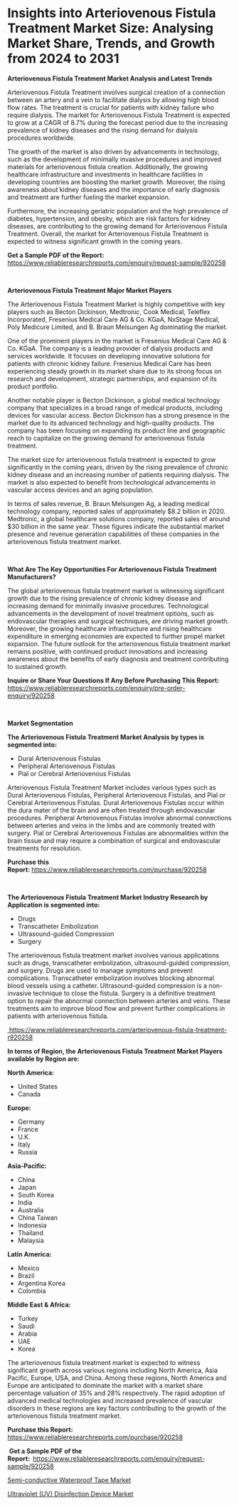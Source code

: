 <p><h1>Insights into Arteriovenous Fistula Treatment Market Size: Analysing Market Share, Trends, and Growth from 2024 to 2031</h1></p><p><strong>Arteriovenous Fistula Treatment Market Analysis and Latest Trends</strong></p>
<p><p>Arteriovenous Fistula Treatment involves surgical creation of a connection between an artery and a vein to facilitate dialysis by allowing high blood flow rates. The treatment is crucial for patients with kidney failure who require dialysis. The market for Arteriovenous Fistula Treatment is expected to grow at a CAGR of 8.7% during the forecast period due to the increasing prevalence of kidney diseases and the rising demand for dialysis procedures worldwide.</p><p>The growth of the market is also driven by advancements in technology, such as the development of minimally invasive procedures and improved materials for arteriovenous fistula creation. Additionally, the growing healthcare infrastructure and investments in healthcare facilities in developing countries are boosting the market growth. Moreover, the rising awareness about kidney diseases and the importance of early diagnosis and treatment are further fueling the market expansion.</p><p>Furthermore, the increasing geriatric population and the high prevalence of diabetes, hypertension, and obesity, which are risk factors for kidney diseases, are contributing to the growing demand for Arteriovenous Fistula Treatment. Overall, the market for Arteriovenous Fistula Treatment is expected to witness significant growth in the coming years.</p></p>
<p><strong>Get a Sample PDF of the Report:&nbsp;</strong> <a href="https://www.reliableresearchreports.com/enquiry/request-sample/920258">https://www.reliableresearchreports.com/enquiry/request-sample/920258</a></p>
<p>&nbsp;</p>
<p><strong>Arteriovenous Fistula Treatment Major Market Players</strong></p>
<p><p>The Arteriovenous Fistula Treatment Market is highly competitive with key players such as Becton Dickinson, Medtronic, Cook Medical, Teleflex Incorporated, Fresenius Medical Care AG & Co. KGaA, NxStage Medical, Poly Medicure Limited, and B. Braun Melsungen Ag dominating the market.</p><p>One of the prominent players in the market is Fresenius Medical Care AG & Co. KGaA. The company is a leading provider of dialysis products and services worldwide. It focuses on developing innovative solutions for patients with chronic kidney failure. Fresenius Medical Care has been experiencing steady growth in its market share due to its strong focus on research and development, strategic partnerships, and expansion of its product portfolio.</p><p>Another notable player is Becton Dickinson, a global medical technology company that specializes in a broad range of medical products, including devices for vascular access. Becton Dickinson has a strong presence in the market due to its advanced technology and high-quality products. The company has been focusing on expanding its product line and geographic reach to capitalize on the growing demand for arteriovenous fistula treatment.</p><p>The market size for arteriovenous fistula treatment is expected to grow significantly in the coming years, driven by the rising prevalence of chronic kidney disease and an increasing number of patients requiring dialysis. The market is also expected to benefit from technological advancements in vascular access devices and an aging population.</p><p>In terms of sales revenue, B. Braun Melsungen Ag, a leading medical technology company, reported sales of approximately $8.2 billion in 2020. Medtronic, a global healthcare solutions company, reported sales of around $30 billion in the same year. These figures indicate the substantial market presence and revenue generation capabilities of these companies in the arteriovenous fistula treatment market.</p></p>
<p>&nbsp;</p>
<p><strong>What Are The Key Opportunities For Arteriovenous Fistula Treatment Manufacturers?</strong></p>
<p><p>The global arteriovenous fistula treatment market is witnessing significant growth due to the rising prevalence of chronic kidney disease and increasing demand for minimally invasive procedures. Technological advancements in the development of novel treatment options, such as endovascular therapies and surgical techniques, are driving market growth. Moreover, the growing healthcare infrastructure and rising healthcare expenditure in emerging economies are expected to further propel market expansion. The future outlook for the arteriovenous fistula treatment market remains positive, with continued product innovations and increasing awareness about the benefits of early diagnosis and treatment contributing to sustained growth.</p></p>
<p><strong>Inquire or Share Your Questions If Any Before Purchasing This Report:</strong> <a href="https://www.reliableresearchreports.com/enquiry/pre-order-enquiry/920258">https://www.reliableresearchreports.com/enquiry/pre-order-enquiry/920258</a></p>
<p>&nbsp;</p>
<p><strong>Market Segmentation</strong></p>
<p><strong>The Arteriovenous Fistula Treatment Market Analysis by types is segmented into:</strong></p>
<p><ul><li>Dural Arteriovenous Fistulas</li><li>Peripheral Arteriovenous Fistulas</li><li>Pial or Cerebral Arteriovenous Fistulas</li></ul></p>
<p><p>Arteriovenous Fistula Treatment Market includes various types such as Dural Arteriovenous Fistulas, Peripheral Arteriovenous Fistulas, and Pial or Cerebral Arteriovenous Fistulas. Dural Arteriovenous Fistulas occur within the dura mater of the brain and are often treated through endovascular procedures. Peripheral Arteriovenous Fistulas involve abnormal connections between arteries and veins in the limbs and are commonly treated with surgery. Pial or Cerebral Arteriovenous Fistulas are abnormalities within the brain tissue and may require a combination of surgical and endovascular treatments for resolution.</p></p>
<p><strong>Purchase this Report:&nbsp;</strong><a href="https://www.reliableresearchreports.com/purchase/920258">https://www.reliableresearchreports.com/purchase/920258</a></p>
<p>&nbsp;</p>
<p><strong>The Arteriovenous Fistula Treatment Market Industry Research by Application is segmented into:</strong></p>
<p><ul><li>Drugs</li><li>Transcatheter Embolization</li><li>Ultrasound-guided Compression</li><li>Surgery</li></ul></p>
<p><p>The arteriovenous fistula treatment market involves various applications such as drugs, transcatheter embolization, ultrasound-guided compression, and surgery. Drugs are used to manage symptoms and prevent complications. Transcatheter embolization involves blocking abnormal blood vessels using a catheter. Ultrasound-guided compression is a non-invasive technique to close the fistula. Surgery is a definitive treatment option to repair the abnormal connection between arteries and veins. These treatments aim to improve blood flow and prevent further complications in patients with arteriovenous fistula.</p></p>
<p><a href="https://www.reliableresearchreports.com/arteriovenous-fistula-treatment-r920258">&nbsp;https://www.reliableresearchreports.com/arteriovenous-fistula-treatment-r920258</a></p>
<p><strong>In terms of Region, the Arteriovenous Fistula Treatment Market Players available by Region are:</strong></p>
<p>
    <p> <strong> North America: </strong>
        <ul>
            <li>United States</li>
            <li>Canada</li>
        </ul>
        </p> 
    <p> <strong> Europe: </strong>
        <ul>
            <li>Germany</li>
            <li>France</li>
            <li>U.K.</li>
            <li>Italy</li>
            <li>Russia</li>
        </ul>
        </p> 
    <p> <strong> Asia-Pacific: </strong>
        <ul>
            <li>China</li>
            <li>Japan</li>
            <li>South Korea</li>
            <li>India</li>
            <li>Australia</li>
            <li>China Taiwan</li>
            <li>Indonesia</li>
            <li>Thailand</li>
            <li>Malaysia</li>
        </ul>
        </p> 
    <p> <strong> Latin America: </strong>
        <ul>
            <li>Mexico</li>
            <li>Brazil</li>
            <li>Argentina Korea</li>
            <li>Colombia</li>
        </ul>
        </p> 
    <p> <strong> Middle East & Africa: </strong>
        <ul>
            <li>Turkey</li>
            <li>Saudi</li>
            <li>Arabia</li>
            <li>UAE</li>
            <li>Korea</li>
        </ul>
    </p>
    </p>
<p><p>The arteriovenous fistula treatment market is expected to witness significant growth across various regions including North America, Asia Pacific, Europe, USA, and China. Among these regions, North America and Europe are anticipated to dominate the market with a market share percentage valuation of 35% and 28% respectively. The rapid adoption of advanced medical technologies and increased prevalence of vascular disorders in these regions are key factors contributing to the growth of the arteriovenous fistula treatment market.</p></p>
<p><strong>Purchase this Report: </strong><a href="https://www.reliableresearchreports.com/purchase/920258">https://www.reliableresearchreports.com/purchase/920258</a></p>
<p>&nbsp;<strong>Get a Sample PDF of the Report:&nbsp;&nbsp;</strong><a href="https://www.reliableresearchreports.com/enquiry/request-sample/920258">https://www.reliableresearchreports.com/enquiry/request-sample/920258</a></p>
<p><strong></strong></p>
<p><p><a href="https://thundering-castanet-c65.notion.site/Semi-conductive-Waterproof-Tape-Market-Trends-and-Market-Analysis-forecasted-for-period-2024-2031-ccff100a180b4945b0614ede0750f2cb">Semi-conductive Waterproof Tape Market</a></p><p><a href="https://view.publitas.com/reportprime-1/ultraviolet-uv-disinfection-device-market-the-key-to-successful-business-strategy-forecast-till-2031/">Ultraviolet (UV) Disinfection Device Market</a></p></p>